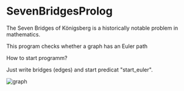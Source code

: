 # SevenBridgesProlog
The Seven Bridges of Königsberg is a historically notable problem in mathematics.

  
This program checks whether a graph has an Euler path

How to start programm?

Just write bridges (edges) and start predicat "start_euler".

![graph](https://github.com/Fantomext/SevenBridgesProlog/assets/96086777/906bdfc1-feae-4389-934b-c0fc30c4b52f)
